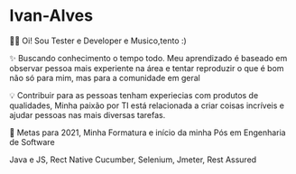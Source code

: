 # Ivan-Alves



🖖🏼 Oi! Sou Tester e Developer e Musico,tento :)

✨ Buscando conhecimento o tempo todo. Meu aprendizado é baseado em observar pessoa mais experiente na área e tentar reproduzir o que é bom não só para mim, mas para a comunidade em geral 

💡 Contribuir para as pessoas tenham experiecias com produtos de qualidades, Minha paixão por TI está relacionada a criar coisas incríveis e ajudar pessoas nas mais diversas tarefas.

 🔭 Metas para 2021, Minha Formatura e início da minha Pós em Engenharia de Software

Java e JS, Rect Native
Cucumber, Selenium, Jmeter, Rest Assured
